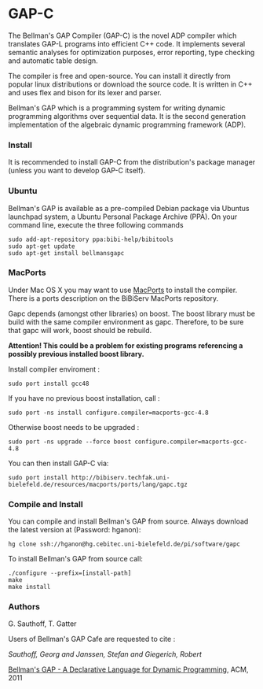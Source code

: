 # GAP-C

The Bellman's GAP Compiler (GAP-C) is the novel ADP compiler which
translates GAP-L programs into efficient C++ code. It implements
several semantic analyses for optimization purposes, error reporting,
type checking and automatic table design.

The compiler is free and open-source. You can install it directly
from popular linux distributions or download the source code. It
is written in C++ and uses flex and bison for its lexer and parser.

Bellman's GAP which is a programming system for writing dynamic programming algorithms over sequential data. It is the second generation implementation of the algebraic dynamic programming framework (ADP).

### Install
It is recommended to install GAP-C from the distribution's package
manager (unless you want to develop GAP-C itself).

### Ubuntu
Bellman's GAP is available as a pre-compiled Debian package via
Ubuntus launchpad system, a Ubuntu Personal Package Archive (PPA).
On your command line, execute the three following commands
```
sudo add-apt-repository ppa:bibi-help/bibitools
sudo apt-get update
sudo apt-get install bellmansgapc
```

### MacPorts
Under Mac OS X you may want to use [MacPorts](https://www.macports.org)
to install the compiler. There is a ports description on the BiBiServ
MacPorts repository.

Gapc depends (amongst other libraries) on boost. The boost library
must be build with the same compiler environment as gapc. Therefore,
to be sure that gapc will work, boost should be rebuild.

__Attention! This could be a problem for existing programs referencing a possibly previous installed boost library.__

Install compiler enviroment :
```
sudo port install gcc48 
```
If you have no previous boost installation, call :
```
sudo port -ns install configure.compiler=macports-gcc-4.8 
```
Otherwise boost needs to be upgraded :
```
sudo port -ns upgrade --force boost configure.compiler=macports-gcc-4.8 
```
You can then install GAP-C via:
```
sudo port install http://bibiserv.techfak.uni-bielefeld.de/resources/macports/ports/lang/gapc.tgz
```

### Compile and Install
You can compile and install Bellman's GAP from source. Always download the latest version at (Password: hganon):
```
hg clone ssh://hganon@hg.cebitec.uni-bielefeld.de/pi/software/gapc
```
To install Bellman's GAP from source call:
```
./configure --prefix=[install-path]
make
make install
```

### Authors
G. Sauthoff, T. Gatter

Users of Bellman's GAP Cafe are requested to cite :

_Sauthoff, Georg and Janssen, Stefan and Giegerich, Robert_

[Bellman's GAP - A Declarative Language for Dynamic Programming](http://dx.doi.org/10.1145/2003476.2003484), ACM, 2011
